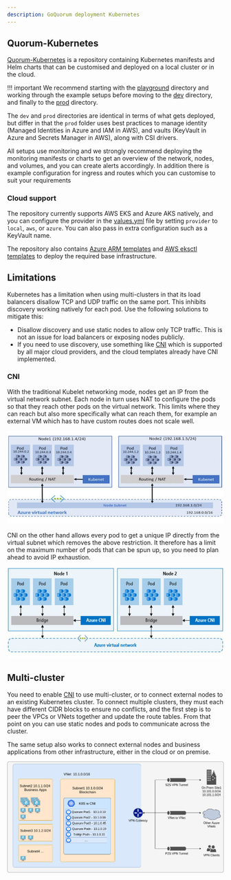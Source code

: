 ```yaml
---
description: GoQuorum deployment Kubernetes
---
```


## Quorum-Kubernetes

[Quorum-Kubernetes](https://github.com/ConsenSys/quorum-Kubernetes) is a repository containing Kubernetes
manifests and Helm charts that can be customised and deployed on a local cluster or in the cloud.

!!! important
    We recommend starting with the [playground] directory and working through the example setups before
    moving to the [dev] directory, and finally to the [prod] directory.

The `dev` and `prod` directories are identical in terms of what gets deployed, but differ in that the `prod` folder uses best
practices to manage identity (Managed Identities in Azure and IAM in AWS), and vaults (KeyVault in Azure and Secrets
Manager in AWS), along with CSI drivers.

All setups use monitoring and we strongly recommend deploying the monitoring manifests or charts to
get an overview of the network, nodes, and volumes, and you can create alerts accordingly. In addition there is example
configuration for ingress and routes which you can customise to suit your requirements

### Cloud support

The repository currently supports AWS EKS and Azure AKS natively, and you can configure the provider in the
[values.yml](https://github.com/ConsenSys/quorum-kubernetes/blob/master/dev/helm/values/genesis-goquorum.yml) file
by setting `provider` to `local`, `aws`, or `azure`. You can also pass in extra configuration such as a KeyVault
name.

The repository also contains [Azure ARM templates] and [AWS eksctl templates] to deploy the required base infrastructure.

## Limitations

Kubernetes has a limitation when using multi-clusters in that its load balancers disallow TCP and UDP traffic on the same
port. This inhibits discovery working natively for each pod. Use the following solutions to mitigate this:

* Disallow discovery and use static nodes to allow only TCP traffic. This is not an issue for
    load balancers or exposing nodes publicly.
* If you need to use discovery, use something like [CNI] which is supported by all major cloud providers, and the
    cloud templates already have CNI implemented.

### CNI

With the traditional Kubelet networking mode, nodes get an IP from the virtual network subnet. Each node in turn uses NAT
to configure the pods so that they reach other pods on the virtual network. This limits where they can reach but also more
specifically what can reach them, for example an external VM which has to have custom routes does not scale well.

![Kubenet](../../images/kubernetes/kubenet.jpg)

CNI on the other hand allows every pod to get a unique IP directly from the virtual subnet which removes the above restriction.
It therefore has a limit on the maximum number of pods that can be spun up, so you need to plan ahead to avoid IP exhaustion.

![CNI](../../images/kubernetes/cni.jpg)

## Multi-cluster

You need to enable [CNI](#cni) to use multi-cluster, or to connect external nodes to an existing Kubernetes cluster. To
connect multiple clusters, they must each have different CIDR blocks to ensure no conflicts, and the first step
is to peer the VPCs or VNets together and update the route tables. From that point on you can use static nodes and pods
to communicate across the cluster.

The same setup also works to connect external nodes and business applications from other infrastructure, either in the
cloud or on premise.

![CNI-peering](../../images/kubernetes/cni_peering.png)

[playground]: https://github.com/ConsenSys/quorum-kubernetes/tree/master/playground
[dev]: https://github.com/ConsenSys/quorum-kubernetes/tree/master/dev
[prod]: https://github.com/ConsenSys/quorum-kubernetes/tree/master/prod
[Azure ARM templates]: https://github.com/ConsenSys/quorum-kubernetes/tree/master/azure
[AWS eksctl templates]: https://github.com/ConsenSys/quorum-kubernetes/tree/master/aws
[CNI]: https://github.com/containernetworking/cni/blob/master/SPEC.md#network-configuration
